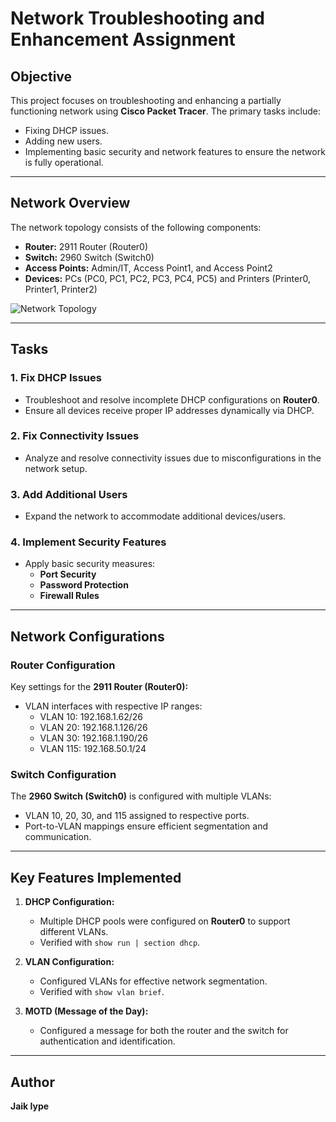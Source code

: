 # Network Troubleshooting and Enhancement Assignment

## Objective
This project focuses on troubleshooting and enhancing a partially functioning network using **Cisco Packet Tracer**. The primary tasks include:
- Fixing DHCP issues.
- Adding new users.
- Implementing basic security and network features to ensure the network is fully operational.

---

## Network Overview
The network topology consists of the following components:
- **Router:** 2911 Router (Router0)
- **Switch:** 2960 Switch (Switch0)
- **Access Points:** Admin/IT, Access Point1, and Access Point2
- **Devices:** PCs (PC0, PC1, PC2, PC3, PC4, PC5) and Printers (Printer0, Printer1, Printer2)

![Network Topology](image.png)

---

## Tasks

### 1. Fix DHCP Issues
- Troubleshoot and resolve incomplete DHCP configurations on **Router0**.
- Ensure all devices receive proper IP addresses dynamically via DHCP.

### 2. Fix Connectivity Issues
- Analyze and resolve connectivity issues due to misconfigurations in the network setup.

### 3. Add Additional Users
- Expand the network to accommodate additional devices/users.

### 4. Implement Security Features
- Apply basic security measures:
  - **Port Security**
  - **Password Protection**
  - **Firewall Rules**

---

## Network Configurations

### Router Configuration
Key settings for the **2911 Router (Router0):**
- VLAN interfaces with respective IP ranges:
  - VLAN 10: 192.168.1.62/26
  - VLAN 20: 192.168.1.126/26
  - VLAN 30: 192.168.1.190/26
  - VLAN 115: 192.168.50.1/24

### Switch Configuration
The **2960 Switch (Switch0)** is configured with multiple VLANs:
- VLAN 10, 20, 30, and 115 assigned to respective ports.
- Port-to-VLAN mappings ensure efficient segmentation and communication.

---

## Key Features Implemented
1. **DHCP Configuration:**
   - Multiple DHCP pools were configured on **Router0** to support different VLANs.
   - Verified with `show run | section dhcp`.

2. **VLAN Configuration:**
   - Configured VLANs for effective network segmentation.
   - Verified with `show vlan brief`.

3. **MOTD (Message of the Day):**
   - Configured a message for both the router and the switch for authentication and identification.



---

## Author
**Jaik Iype**  

